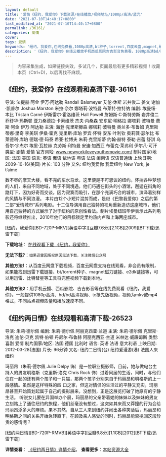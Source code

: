 ```yaml
---
layout: default
title: '爱情《纽约，我爱你》下载资源/在线播放/视频地址/1080p/高清/蓝光'
date: "2021-07-10T14:40:17+0800"
last_modified_at: "2021-07-10T14:40:17+0800"
permalink: /36161/
categories: 爱情
cover:
tags: 爱情
keywords: '纽约，我爱你,在线免费看,1080p高清,bt种子,torrent,百度云盘,magnet,磁力链,迅雷下载资源'
description: '《纽约，我爱你》在线云播放手机西瓜影院吉吉影音免费看，1080p高清bd/hd未删减完整版和tc抢先枪版，mkv/mp4格式，附带bt/torrent种子、magnet/磁力链、百度云盘、网盘资源迅雷下载链接'
---
```


>内容采集生成，如果链接失效，多试几个，页面最后有更多精彩视频！收藏本页（Ctrl+D)，以后再找不麻烦。


## 《纽约，我爱你》在线观看和高清下载-36161

导演: 法提赫·阿金 伊万·阿达勒 Randall Balsmeyer 艾伦·休斯 岩井俊二 姜文 谢加·凯普尔 Joshua Marston 米拉·奈尔 娜塔莉·波特曼 布莱特·拉特纳 编剧: 埃曼纽·本比 Tristan Carné 伊斯雷尔·霍洛维茨 Hall Powell 詹姆斯·C·斯特劳斯 岩井俊二 乔舒华·玛斯顿 亚力桑德拉·卡索维茨 杰夫·内桑森 安东尼·明格拉 娜塔莉·波特曼 费斯·阿金 伊万·阿达勒 主演: 海登·克里斯滕森 娜塔莉·波特曼 奥兰多·布鲁姆 克里斯蒂娜·里奇 李美琪 伊桑·霍克 克里斯·库珀 罗宾·怀特 安东·叶利钦 奥莉薇·瑟尔比 布莱德利·库珀 德瑞·德·玛泰 希亚·拉博夫 朱莉·克里斯蒂 约翰·赫特 泰勒·吉蕾 舒淇 乌吾尔·宇杰尔 埃里·瓦拉赫 克劳斯·利特曼 安迪·加西亚 布蕾克·莱弗利 伊尔凡·可汗 类型: 剧情 爱情 官方网站: www.newyorkiloveyouthemovie.com/ 制片国家/地区: 法国 美国 语言: 英语 俄语 依地语 粤语 法语 闽南语 汉语普通话 上映日期: 2009-10-16(美国) 片长: 103 分钟 又名: 纽约我爱你 我爱纽约 New York, je t’aime

数不尽的摩天大楼，看不完的车水马龙，这里便是不可思议的纽约。怀揣各种梦想的人们，来自不同地域，处于不同境遇，他们巧遇在街头的小酒馆，邂逅在街角的路灯下，因为好奇而交谈，因为寂寞而吸引，在那个充满巧合的城市，演泽着别样的风情与不同浪漫。 本片由12个小短片混剪而成，是继《巴黎我爱你》之后的第二部“爱情城市”系列电影。十二位导演用自己独特的视角重新造访这座城市，他们用自己独特的方式展示了对于纽约的原创性看法。制片埃曼纽班毕伊表示此系列电影还将继续推出，2010年他们的目标锁定里约热内卢和上海两座城市。


[纽约，我爱你][BD-720P-MKV][英语中字][豆瓣7.6分][2.1GB][2009][BT下载/迅雷下载]

**下载地址**： [在线观看下载 《纽约，我爱你》](https://www.btdx8.com/torrent/new_york_i_love_you_2009.html) 


**无法下载?**：`如果迅雷因版权原因无法下载，关注微信公众号 `

**其他方法1**：从百度云网盘下载视频，百度云网盘支持在线观看，非会员有限制，如果能找到迅雷下载链接、bt/torrent种子、magnet磁力链接、e2dk链接等，可以用迅雷、比特彗星等工具将完整视频下载到本地。

**其他方法2**：用手机云播、西瓜影院、吉吉影音等在线免费观看《纽约，我爱你》，一般提供1080p高清、hd/bd高清视频、tc抢先版视频，视频为mkv或mp4格式，不同站点视频质量和播放速度不同。


## 《纽约两日情》在线观看和高清下载-26523

导演: 朱莉·德尔佩 编剧: 朱莉·德尔佩 阿丽克西亚·兰道 主演: 朱莉·德尔佩 克里斯·洛克 迪伦·贝克 凯特·伯顿 丹尼尔·布鲁赫 阿丽克西亚·兰道 米林达·威廉姆斯 类型: 喜剧 爱情 制片国家/地区: 法国 德国 比利时 语言: 英语 法语 意大利语 上映日期: 2012-03-28(法国) 片长: 96分钟 又名: 纽约二日情(台) 纽约爱漫游(港) 法国人来纽约

玛丽昂（朱莉·德尔佩 Julie Delpy 饰）是一位职业摄影师，目前，她与做电台主持人的男友明格斯（克里斯·洛克 Chris Rock 饰）过着同居的生活，同时，与他们住在一起的还有两个孩子和一只猫，那两个孩子分别来自于玛丽昂和明格斯的上一段感情。虽然是这样特殊的四 口之家，但这对情侣的生活过的平静又充实，玛丽昂甚至开始策划起属于自己的摄影展来，没想到，正是这展览打破了她原有的宁静生活。 听说女儿要在异国举办个展，玛丽昂的父亲带着她的妹妹以及妹妹的男友立刻踏上了通往纽约的旅程，他们丝毫没有想过，这突如其来而又莽撞的行为会给玛丽昂添多大的麻烦。果不其然，自从三人来到纽约并闹出各种笑话后，玛丽昂和明格斯之间的关系开始急转直下，在顾及亲人感受的同时，玛丽昂能否挽回这段珍贵的感情呢？


[纽约两日情][BD-720P-RMVB][英语中字][豆瓣6.8分][1.1GB][2012][BT下载/迅雷下载]

**详情查看**： [《纽约两日情》详情介绍](/movie/26523/)， **查看更多**：[本站资源大全](/movie/t/all/)

